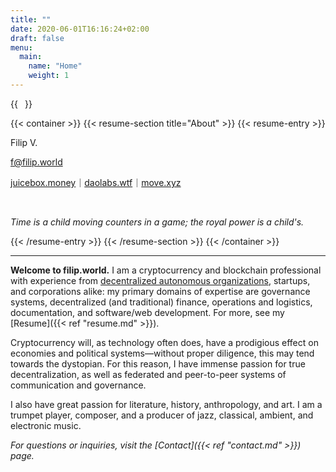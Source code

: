 ```yaml
---
title: ""
date: 2020-06-01T16:16:24+02:00
draft: false
menu:
  main:
    name: "Home"
    weight: 1
---
```


{{<image float="right" width="11em" frame="true" caption="Heraclitus of Ephesus" src="img/heraclitus.jpg" >}}

{{< container >}}
{{< resume-section title="About" >}}
{{< resume-entry >}}
<p>Filip V.</p>
<p><a href="mailto:f@filip.world">f@filip.world</a></p>
<p><a href="https://juicebox.money">juicebox.money</a>｜<a href="https://daolabs.wtf">daolabs.wtf</a>｜<a href="https://move.xyz">move.xyz</a></p>
<br/><p><i>Time is a child moving counters in a game; the royal power is a child's.</i></p>
{{< /resume-entry >}}
{{< /resume-section >}}
{{< /container >}}

---

**Welcome to filip.world.** I am a cryptocurrency and blockchain professional with experience from [decentralized autonomous organizations](https://ethereum.org/en/dao/), startups, and corporations alike: my primary domains of expertise are governance systems, decentralized (and traditional) finance, operations and logistics, documentation, and software/web development. For more, see my [Resume]({{< ref "resume.md" >}}).

Cryptocurrency will, as technology often does, have a prodigious effect on economies and political systems—without proper diligence, this may tend towards the dystopian. For this reason, I have immense passion for true decentralization, as well as federated and peer-to-peer systems of communication and governance.

I also have great passion for literature, history, anthropology, and art. I am a trumpet player, composer, and a producer of jazz, classical, ambient, and electronic music.

*For questions or inquiries, visit the [Contact]({{< ref "contact.md" >}}) page.*
